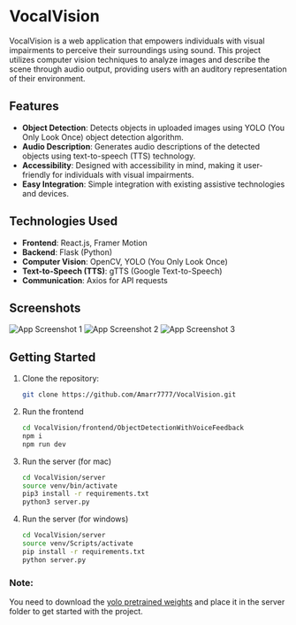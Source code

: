 # VocalVision

VocalVision is a web application that empowers individuals with visual impairments to perceive their surroundings using sound. This project utilizes computer vision techniques to analyze images and describe the scene through audio output, providing users with an auditory representation of their environment.

## Features

- **Object Detection**: Detects objects in uploaded images using YOLO (You Only Look Once) object detection algorithm.
- **Audio Description**: Generates audio descriptions of the detected objects using text-to-speech (TTS) technology.
- **Accessibility**: Designed with accessibility in mind, making it user-friendly for individuals with visual impairments.
- **Easy Integration**: Simple integration with existing assistive technologies and devices.

## Technologies Used

- **Frontend**: React.js, Framer Motion
- **Backend**: Flask (Python)
- **Computer Vision**: OpenCV, YOLO (You Only Look Once)
- **Text-to-Speech (TTS)**: gTTS (Google Text-to-Speech)
- **Communication**: Axios for API requests

## Screenshots
![App Screenshot 1](./screenshots/home.png)
![App Screenshot 2](./screenshots/team.png)
![App Screenshot 3](./screenshots/output.png)

## Getting Started

1. Clone the repository:

   ```bash
   git clone https://github.com/Amarr7777/VocalVision.git

2. Run the frontend
    ```bash
    cd VocalVision/frontend/ObjectDetectionWithVoiceFeedback
    npm i
    npm run dev

3. Run the server (for mac)
    ```bash
    cd VocalVision/server
    source venv/bin/activate
    pip3 install -r requirements.txt
    python3 server.py

4. Run the server (for windows)
    ```bash
    cd VocalVision/server
    source venv/Scripts/activate
    pip install -r requirements.txt
    python server.py
   
### **Note**:
You need to download the [yolo pretrained weights](https://pjreddie.com/media/files/yolov3.weights) and place it in the server folder to get started with the project.
